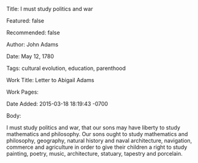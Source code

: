 Title: I must study politics and war

Featured: false

Recommended: false

Author: John Adams

Date: May 12, 1780

Tags: cultural evolution, education, parenthood

Work Title: Letter to Abigail Adams

Work Pages:  

Date Added: 2015-03-18 18:19:43 -0700

Body:

I must study politics and war, that our sons may have liberty to study mathematics and philosophy. Our sons ought to study mathematics and philosophy, geography, natural history and naval architecture, navigation, commerce and agriculture in order to give their children a right to study painting, poetry, music, architecture, statuary, tapestry and porcelain.


